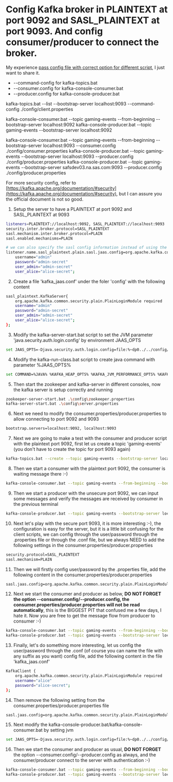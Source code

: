 # Config Kafka broker in PLAINTEXT at port 9092 and SASL_PLAINTEXT at port 9093. And config consumer/producer to connect the broker.

My experience [pass config file with correct option for different script](https://stackoverflow.com/questions/78564432/unexpected-kafka-request-of-type-metadata-during-sasl-handshake-when-connecting/78568514#78568514), I just want to share it.

+ --command-config for kafka-topics.bat 
+ --consumer.config for kafka-console-consumer.bat 
+ --producer.config for kafka-console-producer.bat


kafka-topics.bat --list --bootstrap-server localhost:9093 --command-config ./config/client.properties


kafka-console-consumer.bat --topic gaming-events --from-beginning --bootstrap-server localhost:9092
kafka-console-producer.bat --topic gaming-events --bootstrap-server localhost:9092

kafka-console-consumer.bat --topic gaming-events --from-beginning --bootstrap-server localhost:9093 --consumer.config ./config/consumer.properties
kafka-console-producer.bat --topic gaming-events --bootstrap-server localhost:9093 --producer.config ./config/producer.properties
kafka-console-producer.bat --topic gaming-events --bootstrap-server safsdev03.na.sas.com:9093 --producer.config ./config/producer.properties

For more security config, refer to [https://kafka.apache.org/documentation/#security](https://kafka.apache.org/documentation/#security), but I can assure you the official document is not so good.

1. Setup the server to have a PLAINTEXT at port 9092 and SASL_PLAINTEXT at 9093

```bash
listeners=PLAINTEXT://localhost:9092, SASL_PLAINTEXT://localhost:9093
security.inter.broker.protocol=SASL_PLAINTEXT
sasl.mechanism.inter.broker.protocol=PLAIN
sasl.enabled.mechanisms=PLAIN

# we can also specify the sasl config information instead of using the followign cinfig file 'kafka_jaas.conf'
listener.name.sasl_plaintext.plain.sasl.jaas.config=org.apache.kafka.common.security.plain.PlainLoginModule required \
    username="admin"
    password="admin-secret"
    user_admin="admin-secret"
    user_alice="alice-secret";
```

2. Create a file 'kafka\_jaas.conf' under the foler 'config' with the following content

```bash
sasl_plaintext.KafkaServer{
    org.apache.kafka.common.security.plain.PlainLoginModule required
    username="admin"
    password="admin-secret"
    user_admin="admin-secret"
    user_alice="alice-secret";
};
```

3. Modify the kafka-server-start.bat script to set the JVM parameter 'java.security.auth.login.config' by environment JAAS\_OPTS

```bash
set JAAS_OPTS=-Djava.security.auth.login.config=file:%~dp0../../config/kafka_jaas.conf
```

4. Modify the kafka-run-class.bat script to create java command with parameter %JAAS\_OPTS%

```bash
set COMMAND=%JAVA% %KAFKA_HEAP_OPTS% %KAFKA_JVM_PERFORMANCE_OPTS% %KAFKA_JMX_OPTS% %KAFKA_LOG4J_OPTS% %JAAS_OPTS% -cp "%CLASSPATH%" %KAFKA_OPTS% %*
```

5. Then start the zookeeper and kafka-server in different consoles, now the kafka server is setup correctly and running

```bash
zookeeper-server-start.bat .\config\zookeeper.properties
kafka-server-start.bat .\config\server.properties
```

6. Next we need to modify the consumer.properties/producer.properties to allow connecting to port 9092 and 9093

```bash
bootstrap.servers=localhost:9092, localhost:9093
```

7. Next we are going to make a test with the consumer and producer script with the plaintext port 9092, first let us create a topic 'gaming-events' (you don't have to create the topic for port 9093 again)

```bash
kafka-topics.bat --create --topic gaming-events --bootstrap-server localhost:9092
```

8. Then we start a consumer with the plaintext port 9092, the consumer is waiting message there :-)

```bash
kafka-console-consumer.bat --topic gaming-events --from-beginning --bootstrap-server localhost:9092
```

9. Then we start a producer with the unsecure port 9092, we can input some messages and verify the messages are received by consumer in the previous terminal

```bash
kafka-console-producer.bat --topic gaming-events --bootstrap-server localhost:9092
```

10. Next let's play with the secure port 9093, it is more interesting :-), the configuration is easy for the server, but it is a little bit confusing for the client scripts, we can config through the user/password through the .properties file or through the .conf file, but we always NEED to add the following settings in the consumer.properties/producer.properties

```bash
security.protocol=SASL_PLAINTEXT
sasl.mechanism=PLAIN
```

11. Then we will firstly config user/password by the .properties file, add the following content in the consumer.properties/producer.properties

```bash
sasl.jaas.config=org.apache.kafka.common.security.plain.PlainLoginModule required username="alice" password="alice-secret";
```

12. Next we start the consumer and producer as below, **DO NOT FORGET** **the option --consumer.config/--producer.config, the consumer.properties/producer.properties will not be read automatically**, this is the BIGGEST PIT that confused me a few days, I hate it. Now you are free to get the message flow from producer to consumer :-)

```bash
kafka-console-consumer.bat --topic gaming-events --from-beginning --bootstrap-server localhost:9093 --consumer.config .\config\consumer.properties
kafka-console-producer.bat --topic gaming-events --bootstrap-server localhost:9093 --producer.config .\config\producer.properties
```

13. Finally, let's do something more interesting, let us config the user/password through the .conf (of course you can name the file with any suffix as you want) config file, add the following content in the file 'kafka\_jaas.conf'

```bash
KafkaClient {
    org.apache.kafka.common.security.plain.PlainLoginModule required
    username="alice"
    password="alice-secret";
};
```

14. Then remove the following setting from the consumer.properties/producer.properties file

```bash
sasl.jaas.config=org.apache.kafka.common.security.plain.PlainLoginModule required username="alice"   password="alice-secret";
```

15. Next modify the kafka-console-producer.bat/kafka-console-consumer.bat by setting jvm

```bash
set JAAS_OPTS=-Djava.security.auth.login.config=file:%~dp0../../config/kafka_jaas.conf
```

16. Then we start the consumer and producer as usual, **DO NOT FORGET** the option --consumer.config/--producer.config as always, and the consumer/producer connect to the server with authentication :-)

```bash
kafka-console-consumer.bat --topic gaming-events --from-beginning --bootstrap-server localhost:9093 --consumer.config .\config\consumer.properties
kafka-console-producer.bat --topic gaming-events --bootstrap-server localhost:9093 --producer.config .\config\producer.properties
```